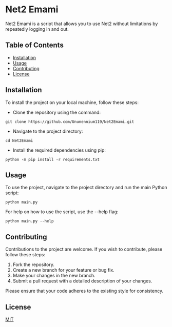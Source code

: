 # Net2 Emami

Net2 Emami is a script that allows you to use Net2 without limitations by repeatedly logging in and out.

## Table of Contents

- [Installation](#installation)
- [Usage](#usage)
- [Contributing](#contributing)
- [License](#license)

## Installation

To install the project on your local machine, follow these steps:
- Clone the repository using the command:

```shell
git clone https://github.com/Ununennium119/Net2Emami.git
```
- Navigate to the project directory:

```shell
cd Net2Emami
```

- Install the required dependencies using pip:

```shell
python -m pip install -r requirements.txt
```

## Usage

To use the project, navigate to the project directory and run the main Python script:

```shell
python main.py
```

For help on how to use the script, use the --help flag:

```shell
python main.py --help
```

## Contributing

Contributions to the project are welcome. If you wish to contribute, please follow these steps:

1. Fork the repository.
2. Create a new branch for your feature or bug fix.
3. Make your changes in the new branch.
4. Submit a pull request with a detailed description of your changes.

Please ensure that your code adheres to the existing style for consistency.

## License

[MIT](https://choosealicense.com/licenses/mit/)